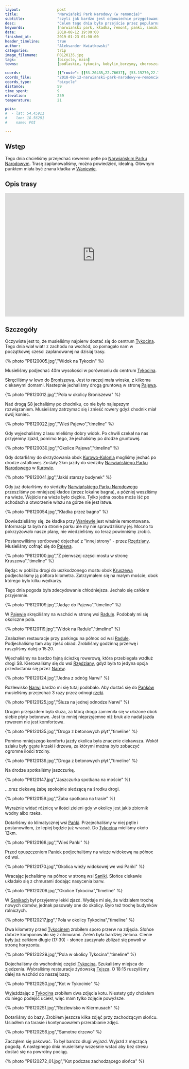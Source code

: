 ```yaml
---
layout:                 post
title:                  "Narwiański Park Narodowy (w remoncie)"
subtitle:               "czyli jak bardzo jest odpowiednie przygotowanie"
desc:                   "Celem tego dnia było przejście przez popularną kładkę na Narwi. Niestety okazało się, że jest ona teraz w remoncie. Postanowiliśmy podjechać z drugiej strony. Dzięki niższej temperaturze mogliśmy znacznie dłużej jechać i więcej zobaczyć."
keywords:               [narwiański park, kładka, remont, pańki, saniki, rzędziany, pajewo]
date:                   2018-08-12 19:00:00
finished_at:            2019-01-23 01:00:00
header_timeline:        true
author:                 "Aleksander Kwiatkowski"
categories:             trip
image_filename:         P8120135.jpg
tags:                   [bicycle, main]
towns:                  [podlaskie, tykocin, kobylin_borzymy, choroszcz, sokoly]

coords:                 [{"route": [[53.20435,22.76637], [53.15270,22.74989], [53.11779,22.77873], [53.10481,22.79555], [53.11027,22.78182], [53.12953,22.77564], [53.13314,22.80396], [53.14395,22.79864], [53.15280,22.85512], [53.14786,22.87280], [53.12716,22.87743], [53.15548,22.86559], [53.20825,22.78130]], "type": "bicycle"}]
coords_file:            "2018-08-12-narwianski-park-narodowy-w-remoncie.json"
coords_type:            "bicycle"
distance:               59
time_spent:             9
elevation:              259
temperature:            21

pois:
#  - lat: 54.45911
#    lon: 18.56281
#    name: POI

---
```


[wiki-narwianski-park]: https://pl.wikipedia.org/wiki/Narwia%C5%84ski_Park_Narodowy
[wiki-waniewo]: https://pl.wikipedia.org/wiki/Waniewo_(powiat_wysokomazowiecki)
[wiki-tykocin]: https://pl.wikipedia.org/wiki/Tykocin
[wiki-broniszewo]: https://pl.wikipedia.org/wiki/Broniszewo_(wojew%C3%B3dztwo_podlaskie)
[wiki-pajewo]: https://pl.wikipedia.org/wiki/Pajewo
[wiki-kurowo-kolonia]: https://pl.wikipedia.org/wiki/Kurowo-Kolonia_(wojew%C3%B3dztwo_podlaskie)
[wiki-kurowo]: https://pl.wikipedia.org/wiki/Kurowo_(wojew%C3%B3dztwo_podlaskie)
[wiki-rzedziany]: https://pl.wikipedia.org/wiki/Rz%C4%99dziany
[wiki-kruszewo]: https://pl.wikipedia.org/wiki/Kruszewo_(wojew%C3%B3dztwo_podlaskie)
[wiki-radule]: https://pl.wikipedia.org/wiki/Radule
[wiki-narew]: https://pl.wikipedia.org/wiki/Narew
[wiki-panki]: https://pl.wikipedia.org/wiki/Pa%C5%84ki_(gmina_Choroszcz)
[wiki-saniki]: https://pl.wikipedia.org/wiki/Saniki_(wojew%C3%B3dztwo_podlaskie)


## Wstęp

Tego dnia chcieliśmy przejechać rowerem pętle po
[Narwiańskim Parku Narodowym][wiki-narwianski-park]. Trasę zaplanowaliśmy, można
powiedzieć, idealną. Głównym punktem miała być znana kładka w [Waniewie][wiki-waniewo].

## Opis trasy

<iframe height='405' width='590' frameborder='0' allowtransparency='true' scrolling='no' src='https://www.strava.com/activities/1767934537/embed/04a8408b5a8f757d19dc25b1fefad6374e752116'></iframe>

## Szczegóły

Oczywiste jest to, że musieliśmy najpierw dostać się do centrum [Tykocina][wiki-tykocin].
Tego dnia wiał wiatr z zachodu na wschód, co pomagało nam w początkowej cześci
zaplanowanej na dzisiaj trasy.

{% photo "P8120005.jpg","Widok na Tykocin" %}

Musieliśmy podjechać 40m wysokości w porównaniu do centrum [Tykocina][wiki-tykocin].

Skręciliśmy w lewo do [Broniszewa][wiki-broniszewo]. Jest to raczej mała wioska,
z kilkoma ciekawymi domami. Nastepnie jechaliśmy drogą gruntową w
stronę [Pajewa][wiki-pajewo].

{% photo "P8120012.jpg","Pola w okolicy Broniszewa" %}

Nad drogą S8 jechaliśmy po chodniku, co nie było najlepszym rozwiązaniem.
Musieliśmy zatrzymać się i znieść rowery gdyż chodnik miał swój koniec.

{% photo "P8120022.jpg","Wieś Pajewo","timeline" %}

Gdy wyjechaliśmy z lasu mieliśmy dobry widok. Po chwili czekał na nas
przyjemny zjazd, pomimo tego, że jechaliśmy po drodze gruntowej.

{% photo "P8120030.jpg","Okolice Pajewa","timeline" %}

Gdy dotarliśmy do skrzyżowania obok [Kurowo-Kolonia][wiki-kurowo-kolonia]
mogliśmy jechać po drodze asfaltowej. Zostały 2km jazdy do siedziby
[Narwiańskiego Parku Narodowego][wiki-narwianski-park] w
[Kurowie][wiki-kurowo].

{% photo "P8120041.jpg","Jakiś starszy budynek" %}

Gdy już dotarliśmy do siedziby
[Narwiańskiego Parku Narodowego][wiki-narwianski-park] przeszliśmy po mniejszej kładce
(przez lokalne bagna), a później weszliśmy na wieże. Wejście na wieże było
ciężkie. Tylko jedna osoba może iść po schodach a otworzenie włazu na górze nie jest łatwe.

{% photo "P8120054.jpg","Kładka przez bagno" %}

Dowiedzieliśmy się, że kładka przy [Waniewie][wiki-waniewo] jest właśnie
remontowana. Informacja ta była na stronie parku ale my nie sprawdziliśmy jej.
Mocno to pokrzyżowało nasze plany, nie wiedzieliśmy co teraz powinniśmy zrobić.

Postanowiliśmy spróbować dojechać z "innej strony" - przez [Rzędziany][wiki-rzedziany].
Musieliśmy cofnąć się do [Pajewa][wiki-pajewo].

{% photo "P8120100.jpg","Z pierwszej części mostu w stronę Kruszewa","timeline" %}

Będąc w pobliżu drogi do uszkodzonego mostu obok [Kruszewa][wiki-kruszewo]
podjechaliśmy ją półtora kilometra. Zatrzymałem się na małym moście, obok którego było
kilku wędkarzy.

Tego dnia pogoda była zdecydowanie chłodniejsza. Jechało się całkiem przyjemnie.

{% photo "P8120109.jpg","Jadąc do Pajewa","timeline" %}

W [Pajewie][wiki-pajewo] skręciliśmy na wschód w stronę wsi [Radule][wiki-radule].
Podobały mi się okoliczne pola.

{% photo "P8120119.jpg","Widok na Radule","timeline" %}

Znalazłem restauracje przy parkingu na północ od wsi [Radule][wiki-radule].
Podjechaliśmy tam aby zjeść obiad. Zrobiliśmy godzinną przerwę i ruszyliśmy dalej
o 15:20.

Wjechaliśmy na bardzo fajną ścieżkę rowerową, która przebiegała wzdłuż drogi S8.
Kierowaliśmy się do wsi [Rzędziany][wiki-rzedziany], gdyż była to jedyna opcja
przedostania się przez [Narew][wiki-narew].

{% photo "P8120124.jpg","Jedna z odnóg Narwi" %}

Rozlewisko [Narwi][wiki-narew] bardzo mi się tutaj podobało. Aby dostać się do
[Pańków][wiki-panki] musieliśmy przejechać 3 razy przez odnogi
[rzeki][wiki-narew].

{% photo "P8120125.jpg","Śluza na jednej odnodze Narwi" %}

Drugim przejazdem była śluza, za którą droga zamieniła się
w ułożone obok siebie płyty betonowe. Jest to mniej nieprzyjemne niż
bruk ale nadal jazda rowerem nie jest komfortowa.

{% photo "P8120135.jpg","Droga z betonowych płyt","timeline" %}

Pomimo mniejszego komfortu jazdy okolica była znacznie ciekawsza. Wokół szlaku
były gęste krzaki i drzewa, za którymi można było zobaczyć ogromne ilości trzciny.

{% photo "P8120139.jpg","Droga z betonowych płyt","timeline" %}

Na drodze spotkaliśmy jaszczurkę.

{% photo "P8120147.jpg","Jaszczurka spotkana na moście" %}

...oraz ciekawą żabę spokojnie siedzącą na środku drogi.

{% photo "P8120159.jpg","Żaba spotkana na trasie" %}

Wyraźnie widać różnicę w ilości zieleni gdy w okolicy jest jakiś zbiornik wodny
albo rzeka.

Dotarliśmy do klimatycznej wsi [Pańki][wiki-panki]. Przejechaliśmy w niej pętle
i postanowiłem, że lepiej będzie już wracać. Do [Tykocina][wiki-tykocin] mieliśmy około 12km.

{% photo "P8120168.jpg","Wieś Pańki" %}

Przed opuszczeniem [Paniek][wiki-panki] podjechaliśmy na wieże widokową
na północ od wsi.

{% photo "P8120170.jpg","Okolica wieży widokowej we wsi Pańki" %}

Wracając jechaliśmy na północ w stroną wsi [Saniki][wiki-saniki].
Słońce ciekawie układało się z chmurami dodając nasycenia barw.

{% photo "P8120209.jpg","Okolice Tykocina","timeline" %}

W [Sanikach][wiki-saniki] był przyjemny lekki zjazd. Wydaje mi się, że
widziałem trochę nowych domów, jednak pasowały one do okolicy. Było też trochę
budynków rolniczych.

{% photo "P8120217.jpg","Pola w okolicy Tykocina","timeline" %}

Dwa kilometry przed [Tykocinem][wiki-tykocin] zrobiłem sporo przerw na zdjęcia.
Słońce dobrze komponowało się z chmurami. Zieleń była bardziej zielona.
Cienie były już całkiem długie (17:30) - słońce zaczynało zbliżać się powoli w
stronę horyzontu.

{% photo "P8120229.jpg","Pola w okolicy Tykocina","timeline" %}

[tejsza]: http://tejsza.eu/

Dojechaliśmy do wschodniej części [Tykocina][wiki-tykocin]. Szukaliśmy miejsca
do zjedzenia. Wybraliśmy restauracje żydowską [Tejsza][tejsza].
O 18:15 ruszyliśmy dalej na wschód do naszej bazy.

{% photo "P8120250.jpg","Kot w Tykocinie" %}

Wyjeżdżając z [Tykocina][wiki-tykocin] zrobiłem dwa zdjęcia kotu. Niestety gdy
chciałem do niego podejść uciekł, więc mam tylko zdjęcie powyższe.

{% photo "P8120251.jpg","Rozlewisko w Kiermusach" %}

Dotarliśmy do bazy. Zrobiłem jeszcze kilka zdjęć przy zachodzącym słońcu.
Usiadłem na tarasie i kontynuowałem przerabianie zdjęć.

{% photo "P8120256.jpg","Samotne drzewo" %}

Zacząłem się pakować. To był bardzo długi wyjazd. Wyjazd z męczącą pogodą.
A następnego dnia musieliśmy wcześnie wstać aby bez stresu dostać się na powrotny
pociąg.

{% photo "P8120272_01.jpg","Kot podczas zachodzącego słońca" %}
